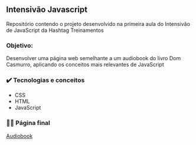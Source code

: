 ## Intensivão Javascript
Repositório contendo o projeto desenvolvido na primeira aula do Intensivão de JavaScript da Hashtag Treinamentos

### Objetivo:
Desenvolver uma página web semelhante a um audiobook do livro Dom Casmurro, aplicando os conceitos mais relevantes de JavaScript

### ✔️ Tecnologias e conceitos
- CSS
- HTML
- JavaScript

### :woman_technologist: Página final

<a href="https://isabelaqm.github.io/audiobook/">Audiobook</a>
